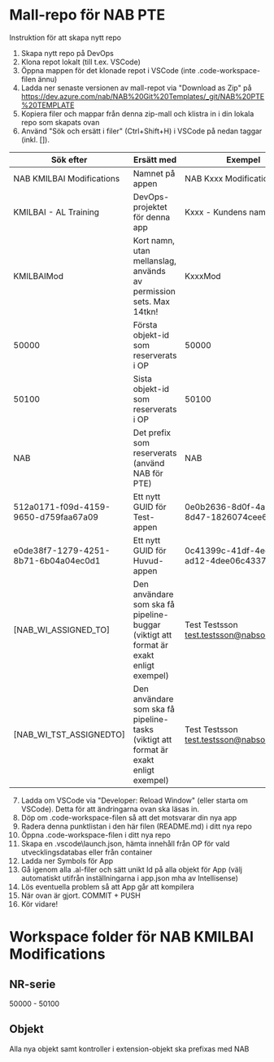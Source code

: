 ﻿# Mall-repo för NAB PTE

Instruktion för att skapa nytt repo

1. Skapa nytt repo på DevOps
1. Klona repot lokalt (till t.ex. VSCode)
1. Öppna mappen för det klonade repot i VSCode (inte .code-workspace-filen ännu)
1. Ladda ner senaste versionen av mall-repot via "Download as Zip" på https://dev.azure.com/nab/NAB%20Git%20Templates/_git/NAB%20PTE%20TEMPLATE
1. Kopiera filer och mappar från denna zip-mall och klistra in i din lokala repo som skapats ovan
1. Använd "Sök och ersätt i filer" (Ctrl+Shift+H) i VSCode på nedan taggar (inkl. []).

| Sök efter                 | Ersätt med                                                                            | Exempel  
| -------------             | -------------                                                                         | -----
| NAB KMILBAI Modifications                 | Namnet på appen                                                                       | NAB Kxxx Modifications
| KMILBAI - AL Training      | DevOps-projektet för denna app                                                        | Kxxx - Kundens namn
| KMILBAIMod           | Kort namn, utan mellanslag, används av permission sets. Max 14tkn!                    | KxxxMod
| 50000         | Första objekt-id som reserverats i OP                                                 | 50000
| 50100           | Sista objekt-id som reserverats i OP                                                  | 50100
| NAB              | Det prefix som reserverats (använd NAB för PTE)                                       | NAB
| 512a0171-f09d-4159-9650-d759faa67a09        | Ett nytt GUID för Test-appen                                                          | 0e0b2636-8d0f-4a70-8d47-1826074cee6b
| e0de38f7-1279-4251-8b71-6b04a04ec0d1           | Ett nytt GUID för Huvud-appen                                                         | 0c41399c-41df-4ec2-ad12-4dee06c4337c 
| [NAB_WI_ASSIGNED_TO]      | Den användare som ska få pipeline-buggar (viktigt att format är exakt enligt exempel) | Test Testsson <test.testsson@nabsolutions.se>
| [NAB_WI_TST_ASSIGNEDTO]   | Den användare som ska få pipeline-tasks  (viktigt att format är exakt enligt exempel) | Test Testsson <test.testsson@nabsolutions.se>

7. Ladda om VSCode via "Developer: Reload Window" (eller starta om VSCode). Detta för att ändringarna ovan ska läsas in.
1. Döp om .code-workspace-filen så att det motsvarar din nya app
1. Radera denna punktlistan i den här filen (README.md) i ditt nya repo
1. Öppna .code-workspace-filen i ditt nya repo
1. Skapa en .vscode\launch.json, hämta innehåll från OP för vald utvecklingsdatabas eller från container
1. Ladda ner Symbols för App
1. Gå igenom alla .al-filer och sätt unikt Id på alla objekt för App (välj automatiskt utifrån inställningarna i app.json mha av Intellisense)
1. Lös eventuella problem så att App går att kompilera
1. När ovan är gjort. COMMIT + PUSH
1. Kör vidare!


# Workspace folder för NAB KMILBAI Modifications

## NR-serie
50000 - 50100

## Objekt
Alla nya objekt samt kontroller i extension-objekt ska prefixas med NAB

